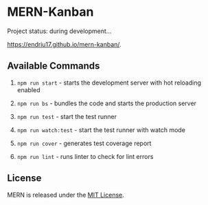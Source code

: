 # MERN-Kanban

Project status: during development...

https://endriu17.github.io/mern-kanban/.

## Available Commands

1. `npm run start` - starts the development server with hot reloading enabled

2. `npm run bs` - bundles the code and starts the production server

3. `npm run test` - start the test runner

4. `npm run watch:test` - start the test runner with watch mode

5. `npm run cover` - generates test coverage report

6. `npm run lint` - runs linter to check for lint errors

## License
MERN is released under the [MIT License](http://www.opensource.org/licenses/MIT).
